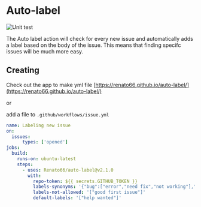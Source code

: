 # Auto-label

![Unit test](https://github.com/Renato66/auto-label/workflows/Unit%20test/badge.svg)

The Auto label action will check for every new issue and automatically adds a label based on the body of the issue. This means that finding specifc issues will be much more easy.



## Creating

Check out the app to make yml file
[https://renato66.github.io/auto-label/](https://renato66.github.io/auto-label/)

or

add a file to `.github/workflows/issue.yml`

```yml
name: Labeling new issue
on:
  issues:
      types: ['opened']
jobs:
  build:
    runs-on: ubuntu-latest
    steps:
      - uses: Renato66/auto-label@v2.1.0
        with:
          repo-token: ${{ secrets.GITHUB_TOKEN }}
          labels-synonyms: '{"bug":["error","need fix","not working"],"enhancement":["upgrade"],"question":["help"]}'
          labels-not-allowed: '["good first issue"]'
          default-labels: '["help wanted"]'
```

